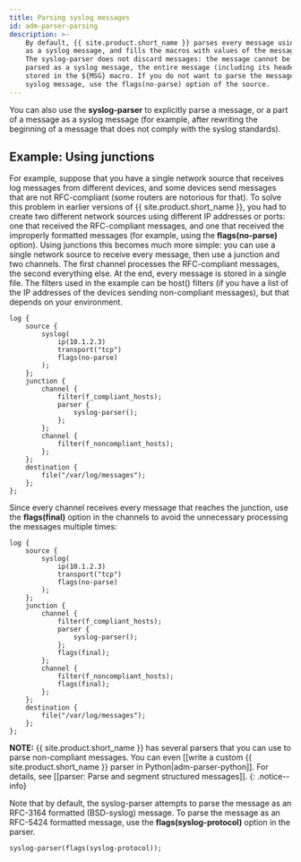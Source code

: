 ```yaml
---
title: Parsing syslog messages
id: adm-parser-parsing
description: >-
    By default, {{ site.product.short_name }} parses every message using the syslog-parser
    as a syslog message, and fills the macros with values of the message.
    The syslog-parser does not discard messages: the message cannot be
    parsed as a syslog message, the entire message (including its header) is
    stored in the ${MSG} macro. If you do not want to parse the message as a
    syslog message, use the flags(no-parse) option of the source.
---
```


You can also use the **syslog-parser** to explicitly parse a message, or
a part of a message as a syslog message (for example, after rewriting
the beginning of a message that does not comply with the syslog
standards).

## Example: Using junctions

For example, suppose that you have a single network source that receives
log messages from different devices, and some devices send messages that
are not RFC-compliant (some routers are notorious for that). To solve
this problem in earlier versions of {{ site.product.short_name }}, you had to create two
different network sources using different IP addresses or ports: one
that received the RFC-compliant messages, and one that received the
improperly formatted messages (for example, using the
**flags(no-parse)** option). Using junctions this becomes much more
simple: you can use a single network source to receive every message,
then use a junction and two channels. The first channel processes the
RFC-compliant messages, the second everything else. At the end, every
message is stored in a single file. The filters used in the example can
be host() filters (if you have a list of the IP addresses of the devices
sending non-compliant messages), but that depends on your environment.

```config
log {
    source {
        syslog(
            ip(10.1.2.3)
            transport("tcp")
            flags(no-parse)
        );
    };
    junction {
        channel {
            filter(f_compliant_hosts);
            parser {
                syslog-parser();
            };
        };
        channel {
            filter(f_noncompliant_hosts);
        };
    };
    destination {
        file("/var/log/messages");
    };
};
```

Since every channel receives every message that reaches the junction,
use the **flags(final)** option in the channels to avoid the unnecessary
processing the messages multiple times:

```config
log {
    source {
        syslog(
            ip(10.1.2.3)
            transport("tcp")
            flags(no-parse)
        );
    };
    junction {
        channel {
            filter(f_compliant_hosts);
            parser {
                syslog-parser();
            };
            flags(final);
        };
        channel {
            filter(f_noncompliant_hosts);
            flags(final);
        };
    };
    destination {
        file("/var/log/messages");
    };
};
```

**NOTE:** {{ site.product.short_name }} has several parsers that you can use to parse
non-compliant messages. You can even [[write a custom {{ site.product.short_name }} parser in Python|adm-parser-python]].
For details, see [[parser: Parse and segment structured messages]].
{: .notice--info}

Note that by default, the syslog-parser attempts to parse the message as
an RFC-3164 formatted (BSD-syslog) message. To parse the message as an
RFC-5424 formatted message, use the **flags(syslog-protocol)** option in
the parser.

```config
syslog-parser(flags(syslog-protocol));
```
